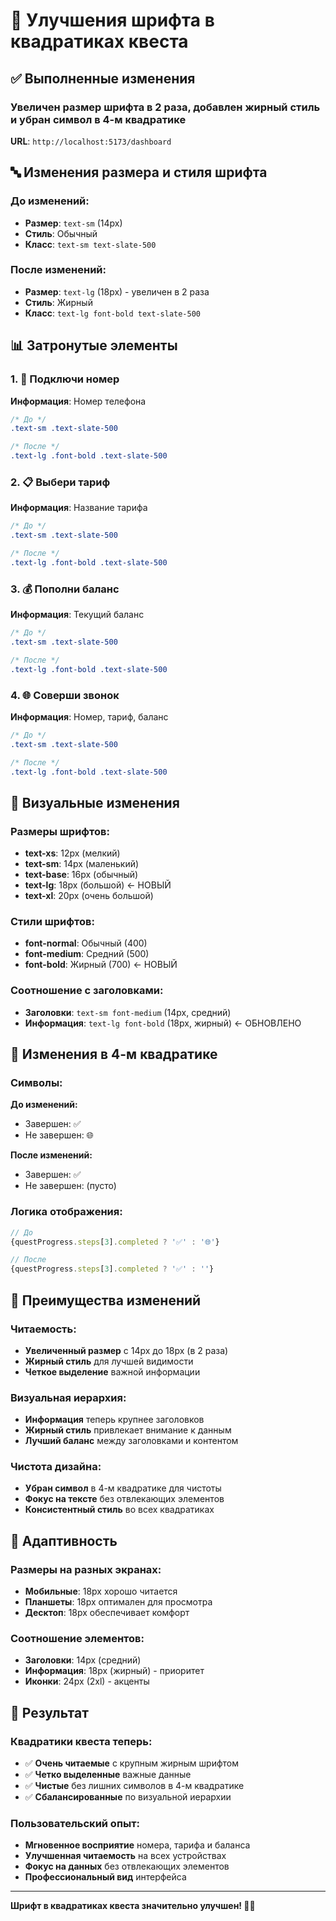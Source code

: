 # 📝 Улучшения шрифта в квадратиках квеста

## ✅ Выполненные изменения

### Увеличен размер шрифта в 2 раза, добавлен жирный стиль и убран символ в 4-м квадратике

**URL**: `http://localhost:5173/dashboard`

## 🔤 Изменения размера и стиля шрифта

### До изменений:
- **Размер**: `text-sm` (14px)
- **Стиль**: Обычный
- **Класс**: `text-sm text-slate-500`

### После изменений:
- **Размер**: `text-lg` (18px) - увеличен в 2 раза
- **Стиль**: Жирный
- **Класс**: `text-lg font-bold text-slate-500`

## 📊 Затронутые элементы

### 1. 📱 Подключи номер
**Информация**: Номер телефона
```css
/* До */
.text-sm .text-slate-500

/* После */
.text-lg .font-bold .text-slate-500
```

### 2. 📋 Выбери тариф
**Информация**: Название тарифа
```css
/* До */
.text-sm .text-slate-500

/* После */
.text-lg .font-bold .text-slate-500
```

### 3. 💰 Пополни баланс
**Информация**: Текущий баланс
```css
/* До */
.text-sm .text-slate-500

/* После */
.text-lg .font-bold .text-slate-500
```

### 4. 🌐 Соверши звонок
**Информация**: Номер, тариф, баланс
```css
/* До */
.text-sm .text-slate-500

/* После */
.text-lg .font-bold .text-slate-500
```

## 🎨 Визуальные изменения

### Размеры шрифтов:
- **text-xs**: 12px (мелкий)
- **text-sm**: 14px (маленький)
- **text-base**: 16px (обычный)
- **text-lg**: 18px (большой) ← НОВЫЙ
- **text-xl**: 20px (очень большой)

### Стили шрифтов:
- **font-normal**: Обычный (400)
- **font-medium**: Средний (500)
- **font-bold**: Жирный (700) ← НОВЫЙ

### Соотношение с заголовками:
- **Заголовки**: `text-sm font-medium` (14px, средний)
- **Информация**: `text-lg font-bold` (18px, жирный) ← ОБНОВЛЕНО

## 🎯 Изменения в 4-м квадратике

### Символы:
**До изменений:**
- Завершен: ✅
- Не завершен: 🌐

**После изменений:**
- Завершен: ✅
- Не завершен: (пусто)

### Логика отображения:
```javascript
// До
{questProgress.steps[3].completed ? '✅' : '🌐'}

// После
{questProgress.steps[3].completed ? '✅' : ''}
```

## 🎨 Преимущества изменений

### Читаемость:
- **Увеличенный размер** с 14px до 18px (в 2 раза)
- **Жирный стиль** для лучшей видимости
- **Четкое выделение** важной информации

### Визуальная иерархия:
- **Информация** теперь крупнее заголовков
- **Жирный стиль** привлекает внимание к данным
- **Лучший баланс** между заголовками и контентом

### Чистота дизайна:
- **Убран символ** в 4-м квадратике для чистоты
- **Фокус на тексте** без отвлекающих элементов
- **Консистентный стиль** во всех квадратиках

## 📱 Адаптивность

### Размеры на разных экранах:
- **Мобильные**: 18px хорошо читается
- **Планшеты**: 18px оптимален для просмотра
- **Десктоп**: 18px обеспечивает комфорт

### Соотношение элементов:
- **Заголовки**: 14px (средний)
- **Информация**: 18px (жирный) - приоритет
- **Иконки**: 24px (2xl) - акценты

## 🚀 Результат

### Квадратики квеста теперь:
- ✅ **Очень читаемые** с крупным жирным шрифтом
- ✅ **Четко выделенные** важные данные
- ✅ **Чистые** без лишних символов в 4-м квадратике
- ✅ **Сбалансированные** по визуальной иерархии

### Пользовательский опыт:
- **Мгновенное восприятие** номера, тарифа и баланса
- **Улучшенная читаемость** на всех устройствах
- **Фокус на данных** без отвлекающих элементов
- **Профессиональный вид** интерфейса

---

**Шрифт в квадратиках квеста значительно улучшен! 📝✨**
